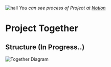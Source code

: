 ![hall](https://user-images.githubusercontent.com/25034289/74009188-0f768800-49c6-11ea-80fa-c5b21b14d78c.gif)
*You can see process of Project at [Notion](https://www.notion.so/rukasp/Project-Together-ecc53d8874ed4d47948afb8b53c7d10e)*
# Project Together
## Structure (In Progress..)
![Together Diagram](https://user-images.githubusercontent.com/25034289/74342681-392c1680-4ded-11ea-87db-426bfb5ef628.png)
